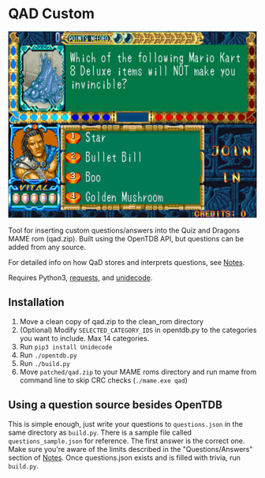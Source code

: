 # QAD Custom

![Screenshot](screenshot.png)

Tool for inserting custom questions/answers into the Quiz and Dragons MAME rom (qad.zip). Built using the OpenTDB API,
but questions can be added from any source.

For detailed info on how QaD stores and interprets questions, see [Notes](notes.md).

Requires Python3, [requests](https://docs.python-requests.org/en/latest/index.html), and [unidecode](https://pypi.org/project/Unidecode/).

## Installation

1. Move a clean copy of qad.zip to the clean_rom directory
2. (Optional) Modify `SELECTED_CATEGORY_IDS` in opentdb.py to the categories you want to include. Max 14 categories.
3. Run `pip3 install Unidecode`
4. Run `./opentdb.py`
5. Run `./build.py`
6. Move `patched/qad.zip` to your MAME roms directory and run mame from command line to skip CRC
   checks (`./mame.exe qad`)

## Using a question source besides OpenTDB

This is simple enough, just write your questions to `questions.json` in the same directory as `build.py`. There is a
sample file called `questions_sample.json` for reference. The first answer is the correct one. Make sure you're aware of
the limits described in the "Questions/Answers" section of [Notes](notes.md). Once questions.json exists and is filled
with trivia, run `build.py`.